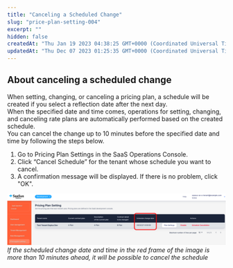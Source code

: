 ```yaml
---
title: "Canceling a Scheduled Change"
slug: "price-plan-setting-004"
excerpt: ""
hidden: false
createdAt: "Thu Jan 19 2023 04:38:25 GMT+0000 (Coordinated Universal Time)"
updatedAt: "Thu Dec 07 2023 01:25:35 GMT+0000 (Coordinated Universal Time)"
---
```

## About canceling a scheduled change

When setting, changing, or canceling a pricing plan, a schedule will be created if you select a reflection date after the next day.  
When the specified date and time comes, operations for setting, changing, and canceling rate plans are automatically performed based on the created schedule.  
You can cancel the change up to 10 minutes before the specified date and time by following the steps below.

1. Go to Pricing Plan Settings in the SaaS Operations Console.
2. Click “Cancel Schedule” for the tenant whose schedule you want to cancel.
3. A confirmation message will be displayed. If there is no problem, click "OK".

![plan-setting](/img/part-5/price-plan/price-plan-setting-004/plan-setting.png)
*If the scheduled change date and time in the red frame of the image is more than 10 minutes ahead, it will be possible to cancel the schedule*
